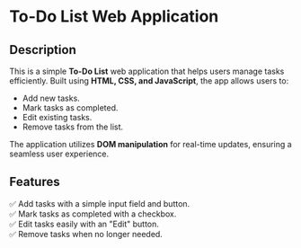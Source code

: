 # **To-Do List Web Application**

## **Description**  
This is a simple **To-Do List** web application that helps users manage tasks efficiently. Built using **HTML, CSS, and JavaScript**, the app allows users to:  
- Add new tasks.  
- Mark tasks as completed.  
- Edit existing tasks.  
- Remove tasks from the list.  

The application utilizes **DOM manipulation** for real-time updates, ensuring a seamless user experience.  

## **Features**  
✅ Add tasks with a simple input field and button.  
✅ Mark tasks as completed with a checkbox.  
✅ Edit tasks easily with an "Edit" button.  
✅ Remove tasks when no longer needed.  
